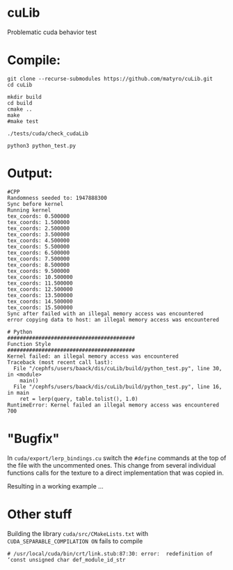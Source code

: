 # cuLib
Problematic cuda behavior test

# Compile:

```
git clone --recurse-submodules https://github.com/matyro/cuLib.git
cd cuLib

mkdir build
cd build
cmake ..
make
#make test

./tests/cuda/check_cudaLib

python3 python_test.py

```

# Output:
```
#CPP
Randomness seeded to: 1947888300
Sync before kernel
Running kernel
tex_coords: 0.500000
tex_coords: 1.500000
tex_coords: 2.500000
tex_coords: 3.500000
tex_coords: 4.500000
tex_coords: 5.500000
tex_coords: 6.500000
tex_coords: 7.500000
tex_coords: 8.500000
tex_coords: 9.500000
tex_coords: 10.500000
tex_coords: 11.500000
tex_coords: 12.500000
tex_coords: 13.500000
tex_coords: 14.500000
tex_coords: 15.500000
Sync after failed with an illegal memory access was encountered
error copying data to host: an illegal memory access was encountered

# Python
#########################################
Function Style
#########################################
Kernel failed: an illegal memory access was encountered
Traceback (most recent call last):
  File "/cephfs/users/baack/dis/cuLib/build/python_test.py", line 30, in <module>
    main()
  File "/cephfs/users/baack/dis/cuLib/build/python_test.py", line 16, in main
    ret = lerp(query, table.tolist(), 1.0)
RuntimeError: Kernel failed an illegal memory access was encountered 700
```

# "Bugfix"

In `cuda/export/lerp_bindings.cu` switch the `#define` commands at the top of the file with the uncommented ones.
This change from several individual functions calls for the texture to a direct implementation that was copied in.

Resulting in a working example ...


# Other stuff
Building the library `cuda/src/CMakeLists.txt` with `CUDA_SEPARABLE_COMPILATION ON` fails to compile
```
# /usr/local/cuda/bin/crt/link.stub:87:30: error:  redefinition of ‘const unsigned char def_module_id_str
```
